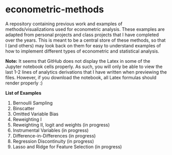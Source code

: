 # econometric-methods

A repository containing previous work and examples of methods/visualizations used for econometric analysis. These examples are adapted from personal projects and class projects that I have completed over the years. This is meant to be a central store of these methods, so that I (and others) may look back on them for easy to understand examples of how to implement different types of econometric and statistical analysis.

**Note:** It seems that GitHub does not display the Latex in some of the Jupyter notebook cells properly. As such, you will only be able to view the last 1-2 lines of analytics derivations that I have written when previewing the files. However, if you download the notebook, all Latex formulas should render properly :) 


**List of Examples** 
1. Bernoulli Sampling 
2. Binscatter
3. Omitted Variable Bias
4. Reweighting I 
5. Reweighting II, logit and weights (in progress)
6. Instrumental Variables (in progress) 
7. Difference-in-Differences (in progress) 
8. Regression Discontinuity (in progress) 
9. Lasso and Ridge for Feature Selection (in progress) 
